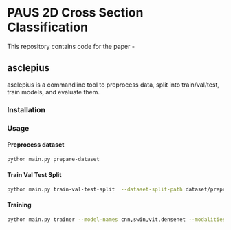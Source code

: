 # PAUS 2D Cross Section Classification

This repository contains code for the paper -

## asclepius

asclepius is a commandline tool to preprocess data, split into train/val/test, train models, and evaluate them.

### Installation

### Usage

#### Preprocess dataset

```bash
python main.py prepare-dataset
```

#### Train Val Test Split

```bash
python main.py train-val-test-split  --dataset-split-path dataset/preprocessed/bal --split-ratios 6,2,2
```

#### Training

```bash
python main.py trainer --model-names cnn,swin,vit,densenet --modalities US,PA,PAUS --target-size 224,224 --batch-size 16
```
